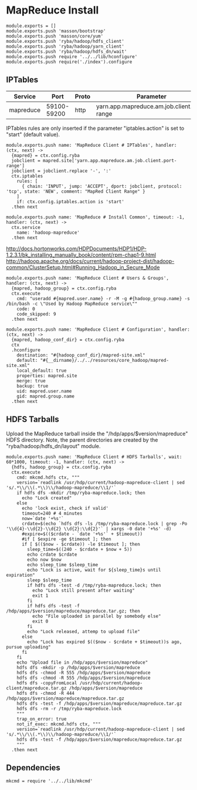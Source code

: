 
# MapReduce Install

    module.exports = []
    module.exports.push 'masson/bootstrap'
    module.exports.push 'masson/core/yum'
    module.exports.push 'ryba/hadoop/hdfs_client'
    module.exports.push 'ryba/hadoop/yarn_client'
    module.exports.push 'ryba/hadoop/hdfs_dn/wait'
    module.exports.push require '../../lib/hconfigure'
    module.exports.push require('./index').configure

## IPTables

| Service    | Port        | Proto | Parameter                                   |
|------------|-------------|-------|---------------------------------------------|
| mapreduce  | 59100-59200 | http  | yarn.app.mapreduce.am.job.client.port-range |


IPTables rules are only inserted if the parameter "iptables.action" is set to
"start" (default value).

    module.exports.push name: 'MapReduce Client # IPTables', handler: (ctx, next) ->
      {mapred} = ctx.config.ryba
      jobclient = mapred.site['yarn.app.mapreduce.am.job.client.port-range']
      jobclient = jobclient.replace '-', ':'
      ctx.iptables
        rules: [
          { chain: 'INPUT', jump: 'ACCEPT', dport: jobclient, protocol: 'tcp', state: 'NEW', comment: "MapRed Client Range" }
        ]
        if: ctx.config.iptables.action is 'start'
      .then next

    module.exports.push name: 'MapReduce # Install Common', timeout: -1, handler: (ctx, next) ->
      ctx.service
        name: 'hadoop-mapreduce'
      .then next

http://docs.hortonworks.com/HDPDocuments/HDP1/HDP-1.2.3.1/bk_installing_manually_book/content/rpm-chap1-9.html
http://hadoop.apache.org/docs/current/hadoop-project-dist/hadoop-common/ClusterSetup.html#Running_Hadoop_in_Secure_Mode

    module.exports.push name: 'MapReduce Client # Users & Groups', handler: (ctx, next) ->
      {mapred, hadoop_group} = ctx.config.ryba
      ctx.execute
        cmd: "useradd #{mapred.user.name} -r -M -g #{hadoop_group.name} -s /bin/bash -c \"Used by Hadoop MapReduce service\""
        code: 0
        code_skipped: 9
      .then next

    module.exports.push name: 'MapReduce Client # Configuration', handler: (ctx, next) ->
      {mapred, hadoop_conf_dir} = ctx.config.ryba
      ctx
      .hconfigure
        destination: "#{hadoop_conf_dir}/mapred-site.xml"
        default: "#{__dirname}/../../resources/core_hadoop/mapred-site.xml"
        local_default: true
        properties: mapred.site
        merge: true
        backup: true
        uid: mapred.user.name
        gid: mapred.group.name
      .then next

## HDFS Tarballs

Upload the MapReduce tarball inside the "/hdp/apps/$version/mapreduce"
HDFS directory. Note, the parent directories are created by the
"ryba/hadoop/hdfs_dn/layout" module.

    module.exports.push name: 'MapReduce Client # HDFS Tarballs', wait: 60*1000, timeout: -1, handler: (ctx, next) ->
      {hdfs, hadoop_group} = ctx.config.ryba
      ctx.execute
        cmd: mkcmd.hdfs ctx, """
        version=`readlink /usr/hdp/current/hadoop-mapreduce-client | sed 's/.*\\/\\(.*\\)\\/hadoop-mapreduce/\\1/'`
        if hdfs dfs -mkdir /tmp/ryba-mapreduce.lock; then
          echo "Lock created"
        else
          echo 'lock exist, check if valid'
          timeout=240 # 4 minutes
          now=`date '+%s'`
          crdate=$(echo `hdfs dfs -ls /tmp/ryba-mapreduce.lock | grep -Po '\\d{4}-\\d{2}-\\d{2} \\d{2}:\\d{2}'` | xargs -0 date '+%s' -d)
          #expire=$(($crdate - `date '+%s'` + $timeout))
          #if [ $expire -ge $timeout ]; then
          if [ $(($now - $crdate)) -le $timeout ]; then
            sleep_time=$((240 - $crdate + $now + 5))
            echo crdate $crdate
            echo now $now
            echo sleep_time $sleep_time
            echo "Lock is active, wait for ${sleep_time}s until expiration"
            sleep $sleep_time
            if hdfs dfs -test -d /tmp/ryba-mapreduce.lock; then
              echo "Lock still present after waiting"
              exit 1
            fi
            if hdfs dfs -test -f /hdp/apps/$version/mapreduce/mapreduce.tar.gz; then
              echo "File uploaded in parallel by somebody else"
              exit 0
            fi
            echo "Lock released, attemp to upload file"
          else
            echo "Lock has expired $(($now - $crdate + $timeout))s ago, pursue uploading"
          fi
        fi
        echo "Upload file in /hdp/apps/$version/mapreduce"
        hdfs dfs -mkdir -p /hdp/apps/$version/mapreduce
        hdfs dfs -chmod -R 555 /hdp/apps/$version/mapreduce
        hdfs dfs -chmod -R 555 /hdp/apps/$version/mapreduce
        hdfs dfs -copyFromLocal /usr/hdp/current/hadoop-client/mapreduce.tar.gz /hdp/apps/$version/mapreduce
        hdfs dfs -chmod -R 444 /hdp/apps/$version/mapreduce/mapreduce.tar.gz
        hdfs dfs -test -f /hdp/apps/$version/mapreduce/mapreduce.tar.gz
        hdfs dfs -rm -r /tmp/ryba-mapreduce.lock
        """
        trap_on_error: true
        not_if_exec: mkcmd.hdfs ctx, """
        version=`readlink /usr/hdp/current/hadoop-mapreduce-client | sed 's/.*\\/\\(.*\\)\\/hadoop-mapreduce/\\1/'`
        hdfs dfs -test -f /hdp/apps/$version/mapreduce/mapreduce.tar.gz
        """
      .then next

## Dependencies

    mkcmd = require '../../lib/mkcmd'
